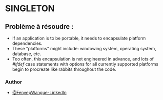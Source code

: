 # SINGLETON

## Problème à résoudre :

- If an application is to be portable, it needs to encapsulate platform dependencies. 
- These "platforms" might include: windowing system, operating system, database, etc. 
- Too often, this encapsulation is not engineered in advance, and lots of *#ifdef* case statements with options for all currently supported platforms begin to procreate like rabbits throughout the code.

### Author

- [@FenyepWangue-LinkedIn](https://www.linkedin.com/in/wangue-fenyep-631096193/)
